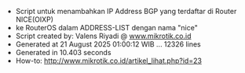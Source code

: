 - Script untuk menambahkan IP Address BGP yang terdaftar di Router NICE(OIXP)
- ke RouterOS dalam ADDRESS-LIST dengan nama "nice"
- Script created by: Valens Riyadi @ www.mikrotik.co.id
- Generated at 21 August 2025 01:00:12 WIB ... 12326 lines
- Generated in 10.403 seconds
- How-to: http://www.mikrotik.co.id/artikel_lihat.php?id=23
